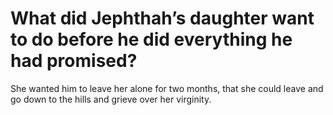 # What did Jephthah’s daughter want to do before he did everything he had promised?

She wanted him to leave her alone for two months, that she could leave and go down to the hills and grieve over her virginity.
